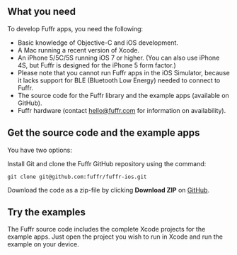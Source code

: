 ## What you need

To develop Fuffr apps, you need the following:

* Basic knowledge of Objective-C and iOS development.
* A Mac running a recent version of Xcode.
* An iPhone 5/5C/5S running iOS 7 or higher. (You can also use iPhone 4S, but Fuffr is designed for the iPhone 5 form factor.)
* Please note that you cannot run Fuffr apps in the iOS Simulator, because it lacks support for BLE (Bluetooth Low Energy) needed to connect to Fuffr.
* The source code for the Fuffr library and the example apps (available on GitHub).
* Fuffr hardware (contact hello@fuffr.com for information on availability).


## Get the source code and the example apps

You have two options:

Install Git and clone the Fuffr GitHub repository using the command:

    git clone git@github.com:fuffr/fuffr-ios.git

Download the code as a zip-file by clicking **Download ZIP** on [GitHub](https://github.com/fuffr/fuffr-ios).

## Try the examples

The Fuffr source code includes the complete Xcode projects for the example apps. Just open the project you wish to run in Xcode and run the example on your device.
